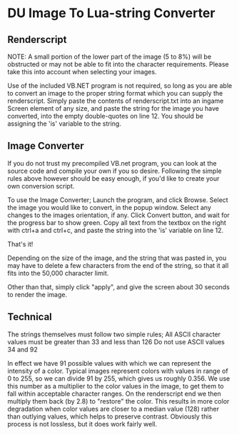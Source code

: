 # DU Image To Lua-string Converter

## Renderscript

NOTE: A small portion of the lower part of the image (5 to 8%) will be obstructed or may not be able to fit into the character requirements. Please take this into account when selecting your images.

Use of the included VB.NET program is not required, so long as you are able to convert an image to the proper string format which you can supply the renderscript.
Simply paste the contents of renderscript.txt into an ingame Screen element of any size, and paste the string for the image you have converted, into the empty double-quotes on line 12. You should be assigning the 'is' variable to the string.

## Image Converter

If you do not trust my precompiled VB.net program, you can look at the source code and compile your own if you so desire.
Following the simple rules above however should be easy enough, if you'd like to create your own conversion script.

To use the Image Converter;
	Launch the program, and click Browse.
	Select the image you would like to convert, in the popup window.
	Select any changes to the images orientation, if any.
	Click Convert button, and wait for the progress bar to show green.
	Copy all text from the textbox on the right with ctrl+a and ctrl+c, and paste the string into the 'is' variable on line 12.
	
That's it!

Depending on the size of the image, and the string that was pasted in, you may have to delete a few characters from the end of the string, so that it all fits into the 50,000 character limit.

Other than that, simply click "apply", and give the screen about 30 seconds to render the image.

## Technical

The strings themselves must follow two simple rules;
	All ASCII character values must be greater than 33 and less than 126
	Do not use ASCII values 34 and 92
	
In effect we have 91 possible values with which we can represent the intensity of a color.
Typical images represent colors with values in range of 0 to 255, so we can divide 91 by 255, which gives us roughly 0.356.
We use this number as a multiplier to the color values in the image, to get them to fall within acceptable character ranges.
On the renderscript end we then multiply them back (by 2.8) to "restore" the color. This results in more color degradation when color values are closer to a median value (128) rather than outlying values, which helps to preserve contrast.
Obviously this process is not lossless, but it does work fairly well.
